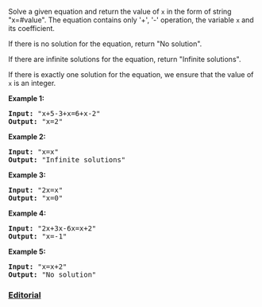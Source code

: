 Solve a given equation and return the value of `x` in the form of string "x=#value". The equation contains only '+', '-' operation, the variable `x` and its coefficient.

If there is no solution for the equation, return "No solution".

If there are infinite solutions for the equation, return "Infinite solutions".

If there is exactly one solution for the equation, we ensure that the value of `x` is an integer.

**Example 1:**
<pre>
<b>Input:</b> "x+5-3+x=6+x-2"
<b>Output:</b> "x=2"
</pre>

**Example 2:**
<pre>
<b>Input:</b> "x=x"
<b>Output:</b> "Infinite solutions"
</pre>

**Example 3:**
<pre>
<b>Input:</b> "2x=x"
<b>Output:</b> "x=0"
</pre>

**Example 4:**
<pre>
<b>Input:</b> "2x+3x-6x=x+2"
<b>Output:</b> "x=-1"
</pre>

**Example 5:**
<pre>
<b>Input:</b> "x=x+2"
<b>Output:</b> "No solution"
</pre>

### [Editorial](https://leetcode.com/articles/solve-the-equation/)
